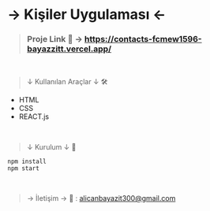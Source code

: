 # → Kişiler Uygulaması ←

> ### Proje Link 📎 → https://contacts-fcmew1596-bayazzitt.vercel.app/

<br>

>↓ Kullanılan Araçlar ↓ 🛠

* HTML
* CSS
* REACT.js

<br>

>↓ Kurulum ↓ 🧱

```
npm install
npm start
```

<br>

> → İletişim →  📩 :
> alicanbayazit300@gmail.com
